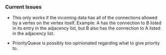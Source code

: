 ### Current Issues

- This only works if the incoming data has all of the connections allowed by a vertex on the vertex itself. Example: A has the connection to B listed in its entry in the adjacency list, but B also has the connection to A listed in the adjacency list.

- PriorityQueue is possibly too opinionated regarding what to give priority to.
